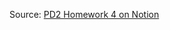 Source: [PD2 Homework 4 on Notion](https://chuangkt.notion.site/PD2-Homework-4-c0e5067160b54a80abba95ac1db56750)

